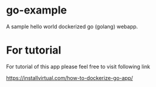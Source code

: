 # go-example

A sample hello world dockerized go (golang) webapp.

# For tutorial

For tutorial of this app please feel free to visit following link

https://installvirtual.com/how-to-dockerize-go-app/
